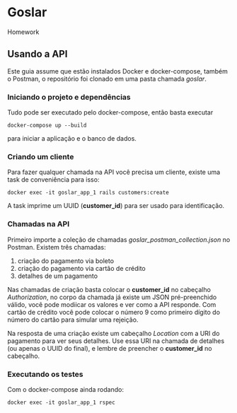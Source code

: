 # Goslar
Homework

## Usando a API

Este guia assume que estão instalados Docker e docker-compose, também o Postman, o repositório foi clonado em uma pasta chamada _goslar_.

### Iniciando o projeto e dependências

Tudo pode ser executado pelo docker-compose, então basta executar

```
docker-compose up --build
```

para iniciar a aplicação e o banco de dados.

### Criando um cliente

Para fazer qualquer chamada na API você precisa um cliente, existe uma task de conveniência para isso:

```
docker exec -it goslar_app_1 rails customers:create
```

A task imprime um UUID (**customer_id**) para ser usado para identificação.

### Chamadas na API

Primeiro importe a coleção de chamadas _goslar_postman_collection.json_ no Postman. Existem três chamadas:

1. criação do pagamento via boleto
1. criação do pagamento via cartão de crédito
1. detalhes de um pagamento

Nas chamadas de criação basta colocar o **customer_id** no cabeçalho _Authorization_, no corpo da chamada já existe um JSON pré-preenchido válido, você pode modiicar os valores e ver como a API responde. Com cartão de crédito você pode colocar o número 9 como primeiro dígito do número do cartão para simular uma rejeição.

Na resposta de uma criação existe um cabeçalho _Location_ com a URI do pagamento para ver seus detalhes. Use essa URI na chamada de detalhes (ou apenas o UUID do final), e lembre de preencher o **customer_id** no cabeçalho.

### Executando os testes

Com o docker-compose ainda rodando:

```
docker exec -it goslar_app_1 rspec
```
